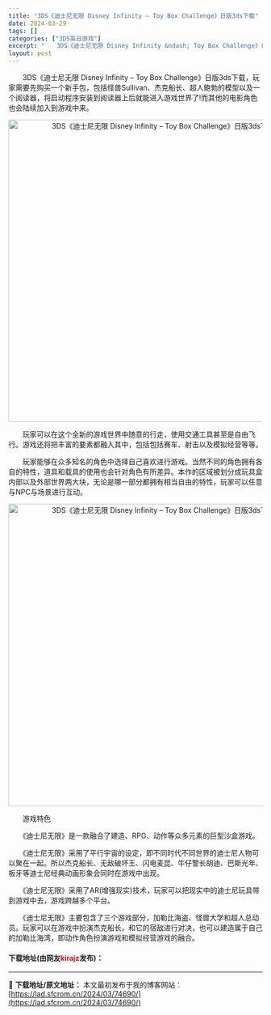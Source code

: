 ```yaml
---
title: "3DS《迪士尼无限 Disney Infinity – Toy Box Challenge》日版3ds下载"
date: 2024-03-29
tags: []
categories: ["3DS英日游戏"]
excerpt: "　　3DS《迪士尼无限 Disney Infinity &ndash; Toy Box Challenge》日版3ds下载，玩家需要先购买一个新手包，包括怪兽Sullivan、杰克船长、超人鲍勃的模型以及一个阅读器，将启动程序安装到阅读器上后就能进入游戏世界了!而其他的电影角色也会陆续加入到游戏中来&hellip;"
layout: post
---
```


 <p>　　3DS《迪士尼无限 Disney Infinity &ndash; Toy Box Challenge》日版3ds下载，玩家需要先购买一个新手包，包括怪兽Sullivan、杰克船长、超人鲍勃的模型以及一个阅读器，将启动程序安装到阅读器上后就能进入游戏世界了!而其他的电影角色也会陆续加入到游戏中来。</p> <p align="center"><img align="" border="0" src="https://lad.sfcrom.cn/wp-content/uploads/2024/03/20240329_660629ecc8e53.png" width="598" alt="3DS《迪士尼无限 Disney Infinity – Toy Box Challenge》日版3ds下载" /></p> <p>　　玩家可以在这个全新的游戏世界中随意的行走，使用交通工具甚至是自由飞行。游戏还将把丰富的要素都融入其中，包括包括赛车、射击以及模拟经营等等。</p> <p>　　玩家能够在众多知名的角色中选择自己喜欢进行游戏。当然不同的角色拥有各自的特性，道具和载具的使用也会针对角色有所差异。本作的区域被划分成玩具盒内部以及外部世界两大块，无论是哪一部分都拥有相当自由的特性，玩家可以任意与NPC与场景进行互动。</p> <p align="center"><img align="" border="0" src="https://lad.sfcrom.cn/wp-content/uploads/2024/03/20240329_660629ee18785.png" width="598" alt="3DS《迪士尼无限 Disney Infinity – Toy Box Challenge》日版3ds下载" /></p> <p>　　游戏特色</p> <p>　　《迪士尼无限》是一款融合了建造、RPG、动作等众多元素的巨型沙盒游戏。</p> <p>　　《迪士尼无限》采用了平行宇宙的设定，即不同时代不同世界的迪士尼人物可以聚在一起。所以杰克船长、无敌破坏王、闪电麦昆、牛仔警长胡迪、巴斯光年、板牙等迪士尼经典动画形象会同时在游戏中出现。</p> <p>　　《迪士尼无限》采用了AR(增强现实)技术，玩家可以把现实中的迪士尼玩具带到游戏中去，游戏跨越多个平台。</p> <p>　　《迪士尼无限》主要包含了三个游戏部分，加勒比海盗、怪兽大学和超人总动员。玩家可以在游戏中扮演杰克船长，和它的宿敌进行对决，也可以建造属于自己的加勒比海湾，即动作角色扮演游戏和模拟经营游戏的融合。</p> <p><h4>下载地址(由网友<font color="red">kirajz</font>发布)：</h4></p> 

---
📖 **下载地址/原文地址：** 本文最初发布于我的博客网站：[https://lad.sfcrom.cn/2024/03/74690/](https://lad.sfcrom.cn/2024/03/74690/)
